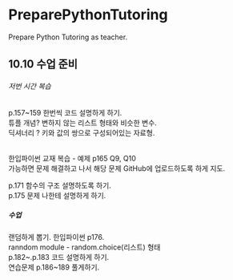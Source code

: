 # PreparePythonTutoring
Prepare Python Tutoring as teacher. 


<h2>10.10 수업 준비</h2>

<h6>저번 시간 복습</h6>
<p>
p.157~159 한번씩 코드 설명하게 하기.<br>
튜플 개념? 변하지 않는 리스트 형태와 비슷한 변수. <br>
딕셔너리 ? 키와 값의 쌍으로 구성되어있는 자료형.
<br><br>

한입파이썬 교재 복습 - 예제 p165 Q9, Q10<br>
가능하면 문제 해결하고 나서 해당 문제 GitHub에 업로드하도록 하게 지도.<br>

p.171 함수의 구조 설명하도록 하기. <br>
p.175 문제 나한테 설명하게 하기. <br>
</p>

<h5>수업</h5>
<p>
랜덤하게 뽑기. 한입파이썬 p176.<br>
ranndom module - random.choice(리스트) 형태<br>
p.182~.p.183 코드 설명하게 하기.<br>
연습문제 p.186~189 풀게하기.
</P>

